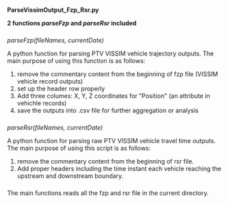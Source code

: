 **ParseVissimOutput_Fzp_Rsr.py**

**2 functions _parseFzp_ and _parseRsr_ included**
###
*parseFzp(fileNames, currentDate)*

A python function for parsing PTV VISSIM vehicle trajectory outputs.
The main purpose of using this function is as follows:

1. remove the commentary content from the beginning of fzp file (VISSIM vehicle record outputs)
2. set up the header row properly
3. Add three columes: X, Y, Z coordinates for "Position" (an attribute in vehichle records)
4. save the outputs into .csv file for further aggregation or analysis

###
*parseRsr(fileNames, currentDate)*

A python function for parsing raw PTV VISSIM vehicle travel time outputs.
The main purpose of using this script is as follows:

1. remove the commentary content from the beginning of rsr file.
2. Add proper headers including the time instant each vehicle reaching the upstream and downstream boundary.

###
The main functions reads all the fzp and rsr file in the current directory.
